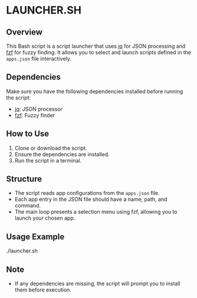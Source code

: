 # LAUNCHER.SH

## Overview
This Bash script is a script launcher that uses [jq](https://stedolan.github.io/jq/) for JSON processing and [fzf](https://github.com/junegunn/fzf) for fuzzy finding. It allows you to select and launch scripts defined in the `apps.json` file interactively.

## Dependencies
Make sure you have the following dependencies installed before running the script:
- [jq](https://stedolan.github.io/jq/): JSON processor
- [fzf](https://github.com/junegunn/fzf): Fuzzy finder

## How to Use
1. Clone or download the script.
2. Ensure the dependencies are installed.
3. Run the script in a terminal.

## Structure
- The script reads app configurations from the `apps.json` file.
- Each app entry in the JSON file should have a name, path, and command.
- The main loop presents a selection menu using fzf, allowing you to launch your chosen app.

## Usage Example
./launcher.sh

## Note
- If any dependencies are missing, the script will prompt you to install them before execution.
